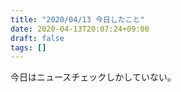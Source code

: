 ```yaml
---
title: "2020/04/13 今日したこと"
date: 2020-04-13T20:07:24+09:00
draft: false
tags: []
---
```


今日はニュースチェックしかしていない。
